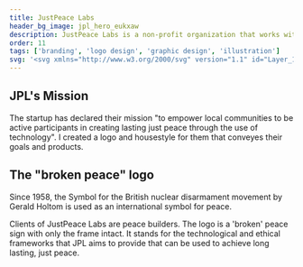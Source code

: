 ```yaml
---
title: JustPeace Labs
header_bg_image: jpl_hero_eukxaw
description: JustPeace Labs is a non-profit organization that works with local communities to build peace and prevent violence.
order: 11
tags: ['branding', 'logo design', 'graphic design', 'illustration']
svg: '<svg xmlns="http://www.w3.org/2000/svg" version="1.1" id="Layer_1" x="0" y="0" viewBox="0 0 240 63" style="enable-background:new 0 0 240 63" xml:space="preserve"><style>.st0{fill:currentColor}.st1{fill:currentColor}</style><g id="Layer_1-2"><path class="st0" d="M82.4 23.4c.4-2.3.6-4.7.5-7.1V3.1h4.6v13.1c.1 2.5 0 5-.3 7.5-.8 4.1-4.9 6-7.4 6.1l-1.1-2.4c1.9-.6 3.3-2.1 3.7-4zM92 3.1h4.5v12.3c0 5.1 1.6 6.2 4.4 6.2s4.3-1.3 4.3-6.2V3.1h4.5v12.7c0 6.1-3 9.5-8.9 9.5-6.6 0-8.8-3.8-8.8-9.6V3.1zM114 20.3c1.7.9 3.7 1.4 5.7 1.4 2.4 0 3.2-.8 3.2-2.2s-.9-2.2-4.2-3.9c-2.6-1.3-5.4-3.2-5.4-6.8 0-4.3 3.5-5.9 7.7-5.9 2-.1 3.9.4 5.7 1.3l-.8 3.6c-1.4-.9-3.1-1.4-4.7-1.4-2.4 0-3.3.9-3.3 2.2 0 1.6 1.1 2.2 3.8 3.7 3.4 1.8 6 3.4 6 7 0 4-3.1 6.1-7.5 6.1-2.3 0-4.5-.4-6.6-1.3l.4-3.8zM135.3 6.6H129V3.1h17.2v3.5h-6.3V25h-4.6V6.6zM149.4 3.1h1.4c2.4 0 4.4-.2 6.5-.2 5 0 8 2.2 8 7.6 0 5-3.1 8-8.8 8H154V25h-4.6V3.1zm7 11.8c2.2 0 4.3-.9 4.3-4.6 0-2.8-1.5-4.3-4.4-4.2-.8 0-1.6.1-2.4.2v8.4c.8.2 1.6.2 2.5.2zM168.4 3.1h13.4v3.5H173V12h6.8v3.5H173v5.9h9.7V25h-14.3V3.1zM192.8 2.9h4.6l8.2 22.1h-5l-1.5-4.6H191l-1.5 4.6h-4.9l8.2-22.1zm5.3 14.2-2.4-7.5-.6-2.3-.6 2.3-2.4 7.5h6zM216.4 2.9c2 0 4 .3 6 .9l-.7 4c-1.5-.9-3.2-1.3-5-1.3-3.6 0-6.3 2.7-6.3 7.3s2.5 7.9 6.7 7.9c1.8 0 3.5-.5 5.1-1.4v3.8c-1.7.8-3.6 1.2-5.5 1.1-6.8 0-11-4.5-11-11.1 0-7.3 4.7-11.2 10.7-11.2zM225.7 3.1h13.4v3.5h-8.8V12h6.7v3.5h-6.7v5.9h9.7V25h-14.3V3.1z"/><path class="st1" d="M80.4 39h2.5v20H92v2H80.4V39zM98 52.1c2.1-.7 4.2-1 6.4-1v-1.9c0-2.7-1.4-3.1-3.8-3.1-1.7.1-3.4.5-4.8 1.4l-.6-1.6c1.8-1 3.9-1.6 6-1.6 3.3 0 5.6.9 5.6 5v11.9h-1c-.8 0-1.3-.1-1.3-1.2v-.6c-1.4 1.2-3.2 1.8-5.1 1.8-2.9 0-5-1.7-5-4.6 0-2.1 1.3-3.6 3.6-4.5zm2.2 7.3c1.5 0 3-.5 4.2-1.4v-5.3c-1.7 0-3.4.2-5.1.8-1.6.6-2.5 1.5-2.5 3 0 1.7 1 2.9 3.4 2.9zM112 37h2.4v6.8l-.1 2.5c1.3-1.3 3.1-2 5-2 3.6 0 6.5 2.6 6.5 7.8s-3.3 9.1-8.3 9.1c-1.9 0-3.8-.4-5.5-1.2V37zm5.8 22.4c2.9 0 5.5-2.3 5.6-7 0-4.1-1.6-6.3-4.7-6.3-1.6 0-3.1.6-4.2 1.7v10.9c.9.6 2.1.8 3.3.7zM129.4 58.2c1.5.8 3.1 1.2 4.7 1.2 2.1 0 3.6-.8 3.6-2.5s-2-2.5-3.9-3.3c-2.5-1-4.7-2.4-4.7-5.1s2.7-4.1 5.7-4.2c1.5 0 2.9.3 4.2.9l-.4 1.8c-1.1-.6-2.4-.9-3.7-.9-2.4 0-3.6.9-3.6 2.2 0 1.7 1.4 2.5 3.6 3.4s5 2.2 5 5-2.2 4.5-5.7 4.5c-1.8 0-3.6-.4-5.2-1.2l.4-1.8zM7.2 31.7c0-12.2 8.9-22.6 21-24.4L27.1 0C11.6 2.4.1 15.7 0 31.5c0 6.8 2.2 13.5 6.2 19l5.8-4.3C8.9 42 7.2 36.9 7.2 31.7zM17.1 51.4l-4.2 5.7c4.2 3.1 9.1 5.1 14.2 5.9l1-7c-4-.6-7.8-2.2-11-4.6zM36.5 0l-1.1 7.3c13.5 2 22.7 14.5 20.7 28-.6 3.9-2.1 7.7-4.5 10.9l5.7 4.2c4.1-5.5 6.3-12.1 6.2-19 .1-15.7-11.4-29-27-31.4zM35.5 56l1 7c5.2-.8 10-2.8 14.2-5.9l-4.2-5.7c-3.2 2.4-7 4-11 4.6z"/></g></svg>'
---
```

			
## JPL's Mission
The startup has declared their mission "to empower local communities to be active participants in creating lasting just peace through the use of technology". I created a logo and housestyle for them that conveyes their goals and products.

## The "broken peace" logo
Since 1958, the Symbol for the British nuclear disarmament movement by Gerald Holtom is used as an international symbol for peace.

Clients of JustPeace Labs are peace builders. The logo is a 'broken' peace sign with only the frame intact. It stands for the technological and ethical frameworks that JPL aims to provide that can be used to achieve long lasting, just peace.